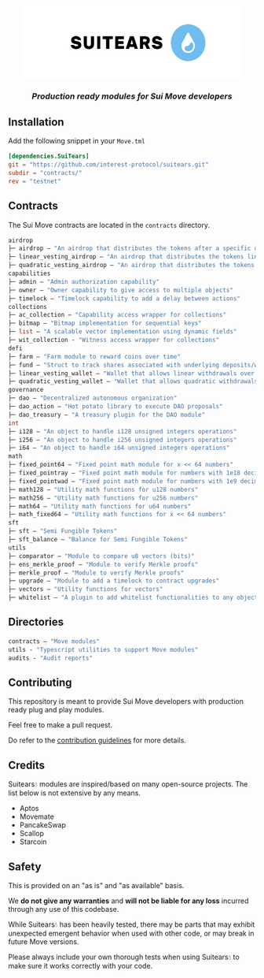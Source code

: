 <div align="center">  <img  width="446.5px" height="146.5px"  src="./assets/logo.png" /></div>

<h3 align="center"><em>Production ready modules for Sui Move developers</em></h3>

## Installation

Add the following snippet in your `Move.tml`

```toml
[dependencies.SuiTears]
git = "https://github.com/interest-protocol/suitears.git"
subdir = "contracts/"
rev = "testnet"
```

## Contracts

The Sui Move contracts are located in the `contracts` directory.

```ml
airdrop
├─ airdrop — "An airdrop that distributes the tokens after a specific date"
├─ linear_vesting_airdrop — "An airdrop that distributes the tokens linearly"
├─ quadratic_vesting_airdrop — "An airdrop that distributes the tokens quadratically"
capabilities
├─ admin — "Admin authorization capability"
├─ owner — "Owner capability to give access to multiple objects"
├─ timelock — "Timelock capability to add a delay between actions"
collections
├─ ac_collection — "Capability access wrapper for collections"
├─ bitmap — "Bitmap implementation for sequential keys"
├─ list — "A scalable vector implementation using dynamic fields"
├─ wit_collection - "Witness access wrapper for collections"
defi
├─ farm — "Farm module to reward coins over time"
├─ fund — "Struct to track shares associated with underlying deposits/withdrawals"
├─ linear_vesting_wallet — "Wallet that allows linear withdrawals over time"
├─ quadratic_vesting_wallet — "Wallet that allows quadratic withdrawals over time"
governance
├─ dao — "Decentralized autonomous organization"
├─ dao_action — "Hot potato library to execute DAO proposals"
├─ dao_treasury — "A treasury plugin for the DAO module"
int
├─ i128 — "An object to handle i128 unsigned integers operations"
├─ i256 — "An object to handle i256 unsigned integers operations"
├─ i64 — "An object to handle i64 unsigned integers operations"
math
├─ fixed_point64 — "Fixed point math module for x << 64 numbers"
├─ fixed_pointray — "Fixed point math module for numbers with 1e18 decimals"
├─ fixed_pointwad — "Fixed point math module for numbers with 1e9 decimals"
├─ math128 — "Utility math functions for u128 numbers"
├─ math256 — "Utility math functions for u256 numbers"
├─ math64 — "Utility math functions for u64 numbers"
├─ math_fixed64 — "Utility math functions for x << 64 numbers"
sft
├─ sft — "Semi Fungible Tokens"
├─ sft_balance — "Balance for Semi Fungible Tokens"
utils
├─ comparator — "Module to compare u8 vectors (bits)"
├─ ens_merkle_proof — "Module to verify Merkle proofs"
├─ merkle_proof — "Module to verify Merkle proofs"
├─ upgrade — "Module to add a timelock to contract upgrades"
├─ vectors — "Utility functions for vectors"
├─ whitelist — "A plugin to add whitelist functionalities to any object"
```

## Directories

```ml
contracts — "Move modules"
utils - "Typescript utilities to support Move modules"
audits - "Audit reports"
```

## Contributing

This repository is meant to provide Sui Move developers with production ready plug and play modules.

Feel free to make a pull request.

Do refer to the [contribution guidelines](https://github.com/interest-protocol/suitears/blob/main/CONTRIBUTING.md) for more details.

## Credits

Suitears💧 modules are inspired/based on many open-source projects. The list below is not extensive by any means.

- Aptos
- Movemate
- PancakeSwap
- Scallop
- Starcoin

## Safety

This is provided on an "as is" and "as available" basis.

We **do not give any warranties** and **will not be liable for any loss** incurred through any use of this codebase.

While Suitears💧 has been heavily tested, there may be parts that may exhibit unexpected emergent behavior when used with other code, or may break in future Move versions.

Please always include your own thorough tests when using Suitears💧 to make sure it works correctly with your code.
